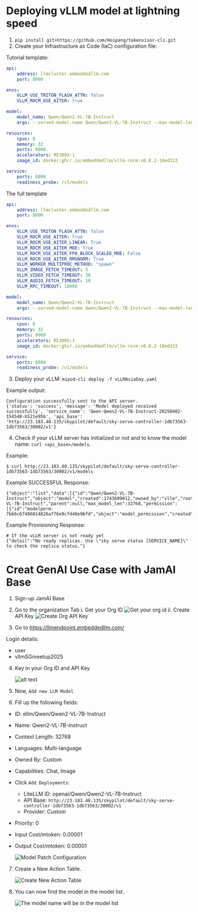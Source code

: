 # Deploying vLLM model at lightning speed

1. `pip install git+https://github.com/Hoipang/tokenvisor-cli.git`
2. Create your Infrastructure as Code (IaC) configuration file:

Tutorial template:
```yaml
api:
    address: llmcluster.embeddedllm.com
    port: 8000

envs:
    VLLM_USE_TRITON_FLASH_ATTN: false
    VLLM_ROCM_USE_AITER: true

model:
    model_name: Qwen/Qwen2-VL-7B-Instruct
    args: --served-model-name Qwen/Qwen2-VL-7B-Instruct --max-model-len 32768

resources:
    cpus: 8
    memory: 32
    ports: 8000
    accelerators: MI300X:1
    image_id: docker:ghcr.io/embeddedllm/vllm-rocm:v0.8.2-18ed313

service:
    ports: 8000
    readiness_probe: /v1/models
```

The full template
```yaml
api:
    address: llmcluster.embeddedllm.com
    port: 8000

envs:
    VLLM_USE_TRITON_FLASH_ATTN: false
    VLLM_ROCM_USE_AITER: true
    VLLM_ROCM_USE_AITER_LINEAR: True
    VLLM_ROCM_USE_AITER_MOE: True
    VLLM_ROCM_USE_AITER_FP8_BLOCK_SCALED_MOE: False
    VLLM_ROCM_USE_AITER_RMSNORM: True
    VLLM_WORKER_MULTIPROC_METHOD: "spawn"   
    VLLM_IMAGE_FETCH_TIMEOUT: 5
    VLLM_VIDEO_FETCH_TIMEOUT: 30
    VLLM_AUDIO_FETCH_TIMEOUT: 10
    VLLM_RPC_TIMEOUT: 10000

model:
    model_name: Qwen/Qwen2-VL-7B-Instruct
    args: --served-model-name Qwen/Qwen2-VL-7B-Instruct --max-model-len 32768

resources:
    cpus: 8
    memory: 32
    ports: 8000
    accelerators: MI300X:1
    image_id: docker:ghcr.io/embeddedllm/vllm-rocm:v0.8.2-18ed313

service:
    ports: 8000
    readiness_probe: /v1/models
```

3. Deploy your vLLM:
`mipod-cli deploy -f vLLMAsiaDay.yaml`

Example output:
```
Configuration successfully sent to the API server.
{'status': 'success', 'message': 'Model deployed received successfully', 'service_name': 'Qwen-Qwen2-VL-7B-Instruct-20250402-154548-b521e95b', 'api_base': 'http://23.183.40.135/skypilot/default/sky-serve-controller-1db73563-1db73563/30002/v1'}
```

4. Check if your vLLM server has initialized or not and to know the model name:
`curl <api_base>/models`. 

Example: 
```
$ curl http://23.183.40.135/skypilot/default/sky-serve-controller-1db73563-1db73563/30002/v1/models
```

Example SUCCESSFUL Response:

```
{"object":"list","data":[{"id":"Qwen/Qwen2-VL-7B-Instruct","object":"model","created":1743609012,"owned_by":"vllm","root":"Qwen/Qwen2-VL-7B-Instruct","parent":null,"max_model_len":32768,"permission":[{"id":"modelperm-7b66c67486014826af76e9cfd46e96fd","object":"model_permission","created":1743609012,"allow_create_engine":false,"allow_sampling":true,"allow_logprobs":true,"allow_search_indices":false,"allow_view":true,"allow_fine_tuning":false,"organization":"*","group":null,"is_blocking":false}]}]}
```

Example Provisioning Response:

```
# If the vLLM server is not ready yet
{"detail":"No ready replicas. Use \"sky serve status [SERVICE_NAME]\" to check the replica status."}
```

# Creat GenAI Use Case with JamAI Base
1. Sign-up JamAI Base

2. Go to the organization Tab
    i. Get your Org ID
    ![Get your org id](image2/orgid.png)
    ii. Create API Key
    ![Create Org API Key](image2/create_org_apikey.png)

3. Go to https://llmendpoint.embeddedllm.com/

Login details:
* user
* vllmSGmeetup2025

4. Key in your Org ID and API Key 

    ![alt text](image2/add_orgid_apikey.png)

5. Now, `Add new LLM Model`

6. Fill up the following fields:

* ID: ellm/Qwen/Qwen2-VL-7B-Instruct
* Name: Qwen2-VL-7B-Instruct
* Context Length: 32768
* Languages: Multi-language
* Owned By: Custom
* Capabilities: Chat, Image
* Click `Add Deployments`:
  * LiteLLM ID: openai/Qwen/Qwen2-VL-7B-Instruct
  * API Base: `http://23.183.40.135/skypilot/default/sky-serve-controller-1db73563-1db73563/30002/v1`
  * Provider: Custom
* Priority: 0
* Input Cost/mtoken: 0.00001
* Output Cost/mtoken: 0.00001

    ![Model Patch Configuration](./image2/model_patch_image.png)

7. Create a New Action Table.

    ![Create New Action Table](./image2/create_new_action_table.png)

8. You can now find the model in the model list.

    ![The model name will be in the model list](image2/model_list.png)